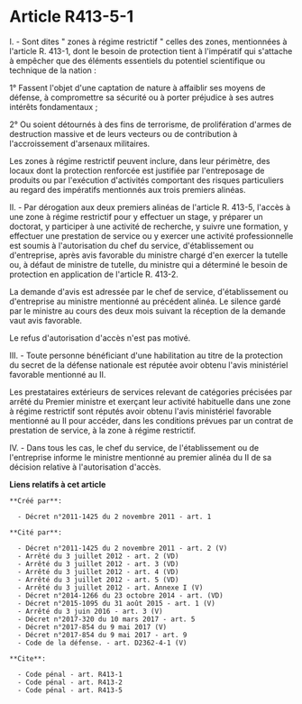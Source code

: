 # Article R413-5-1

I. - Sont dites " zones à régime restrictif " celles des zones, mentionnées à l'article R. 413-1, dont le besoin de
protection tient à l'impératif qui s'attache à empêcher que des éléments essentiels du potentiel scientifique ou technique de
la nation : 

1° Fassent l'objet d'une captation de nature à affaiblir ses moyens de défense, à compromettre sa sécurité ou à porter
préjudice à ses autres intérêts fondamentaux ; 

2° Ou soient détournés à des fins de terrorisme, de prolifération d'armes de destruction massive et de leurs vecteurs ou de
contribution à l'accroissement d'arsenaux militaires. 

Les zones à régime restrictif peuvent inclure, dans leur périmètre, des locaux dont la protection renforcée est justifiée par
l'entreposage de produits ou par l'exécution d'activités comportant des risques particuliers au regard des impératifs
mentionnés aux trois premiers alinéas. 

II. - Par dérogation aux deux premiers alinéas de l'article R. 413-5, l'accès à une zone à régime restrictif pour y effectuer
un stage, y préparer un doctorat, y participer à une activité de recherche, y suivre une formation, y effectuer une
prestation de service ou y exercer une activité professionnelle est soumis à l'autorisation du chef du service,
d'établissement ou d'entreprise, après avis favorable du ministre chargé d'en exercer la tutelle ou, à défaut de ministre de
tutelle, du ministre qui a déterminé le besoin de protection en application de l'article R. 413-2. 

La demande d'avis est adressée par le chef de service, d'établissement ou d'entreprise au ministre mentionné au précédent
alinéa. Le silence gardé par le ministre au cours des deux mois suivant la réception de la demande vaut avis favorable. 

Le refus d'autorisation d'accès n'est pas motivé. 

III. - Toute personne bénéficiant d'une habilitation au titre de la protection du secret de la défense nationale est réputée
avoir obtenu l'avis ministériel favorable mentionné au II. 

Les prestataires extérieurs de services relevant de catégories précisées par arrêté du Premier ministre et exerçant leur
activité habituelle dans une zone à régime restrictif sont réputés avoir obtenu l'avis ministériel favorable mentionné au II
pour accéder, dans les conditions prévues par un contrat de prestation de service, à la zone à régime restrictif. 

IV. - Dans tous les cas, le chef du service, de l'établissement ou de l'entreprise informe le ministre mentionné au premier
alinéa du II de sa décision relative à l'autorisation d'accès.

**Liens relatifs à cet article**

	**Créé par**:

	  - Décret n°2011-1425 du 2 novembre 2011 - art. 1

	**Cité par**:

	  - Décret n°2011-1425 du 2 novembre 2011 - art. 2 (V)
	  - Arrêté du 3 juillet 2012 - art. 2 (VD)
	  - Arrêté du 3 juillet 2012 - art. 3 (VD)
	  - Arrêté du 3 juillet 2012 - art. 4 (VD)
	  - Arrêté du 3 juillet 2012 - art. 5 (VD)
	  - Arrêté du 3 juillet 2012 - art. Annexe I (V)
	  - Décret n°2014-1266 du 23 octobre 2014 - art. (VD)
	  - Décret n°2015-1095 du 31 août 2015 - art. 1 (V)
	  - Arrêté du 3 juin 2016 - art. 3 (V)
	  - Décret n°2017-320 du 10 mars 2017 - art. 5
	  - Décret n°2017-854 du 9 mai 2017 (V)
	  - Décret n°2017-854 du 9 mai 2017 - art. 9
	  - Code de la défense. - art. D2362-4-1 (V)

	**Cite**:

	  - Code pénal - art. R413-1
	  - Code pénal - art. R413-2
	  - Code pénal - art. R413-5
